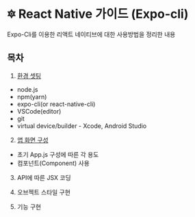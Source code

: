 # :six_pointed_star: React Native 가이드 (Expo-cli) 
Expo-Cli를 이용한 리액트 네이티브에 대한 사용방법을 정리한 내용

## 목차
1. [환경 셋팅](guide/1.환경-셋팅.md)
  * node.js
  * npm(yarn)
  * expo-cli(or react-native-cli)
  * VSCode(editor)
  * git
  * virtual device/builder - Xcode, Android Studio
  
2. [앱 화면 구성](guide/2.앱-화면-구성.md)
  * 초기 App.js 구성에 따른 각 용도
  * 컴포넌트(Component) 사용

3. API에 따른 JSX 코딩

4. 오브젝트 스타일 구현

5. 기능 구현
